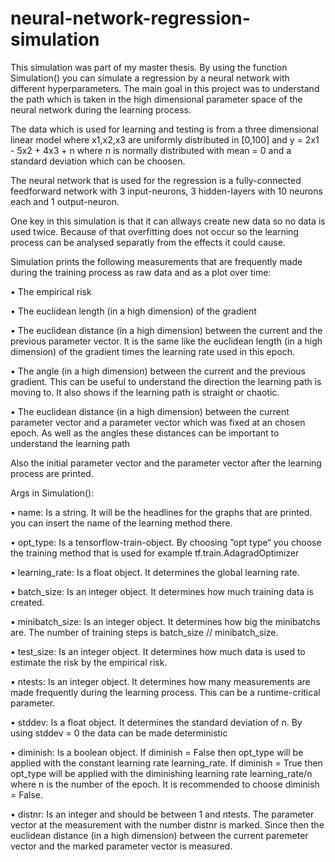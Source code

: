 # neural-network-regression-simulation

This simulation was part of my master thesis.
By using the function Simulation() you can simulate a regression by a neural network
with different hyperparameters.
The main goal in this project was to understand the path which is taken in the high dimensional
parameter space of the neural network during the learning process.

The data which is used for learning and testing is from a three dimensional linear model where
x1,x2,x3 are uniformly distributed in [0,100] and y = 2x1 - 5x2 + 4x3 + n where 
n is normally distributed with mean = 0 and a standard deviation which can be choosen.

The neural network that is used for the regression is a fully-connected feedforward network
with 3 input-neurons, 3 hidden-layers with 10 neurons each and 1 output-neuron.

One key in this simulation is that it can allways create new data so no data is used twice.
Because of that overfitting does not occur so the learning process can be analysed separatly
from the effects it could cause.


Simulation prints the following measurements that are frequently made during the training process as raw data and as a plot over time:

• The empirical risk

• The euclidean length (in a high dimension) of the gradient

• The euclidean distance (in a high dimension) between the current and the previous parameter vector. It is the same like the euclidean length (in a high dimension) of the gradient times the learning rate used in this epoch.

• The angle (in a high dimension) between the current and the previous gradient. This can be useful to understand the direction the learning path is moving to. It also shows if the learning path is straight or chaotic.

• The euclidean distance (in a high dimension) between the current parameter vector and a parameter vector which was fixed at an chosen epoch. As well as the angles these distances can be important to understand the learning path

Also the initial parameter vector and the parameter vector after the learning process are printed.

Args in Simulation():

• name: Is a string. It will be the headlines for the graphs that are printed.
you can insert the name of the learning method there.

• opt_type: Is a tensorflow-train-object. By choosing ”opt type“ you
choose the training method that is used for example tf.train.AdagradOptimizer

• learning_rate: Is a float object. It determines the global learning rate.

• batch_size: Is an integer object. It determines how much training data is created.

• minibatch_size: Is an integer object. It determines how big the minibatchs are.
The number of training steps is batch_size // minibatch_size.

• test_size: Is an integer object. It determines how much data is used to estimate the risk by the empirical risk.

• ntests: Is an integer object. It determines how many measurements are made frequently during the learning process.
This can be a runtime-critical parameter.

• stddev: Is a float object. It determines the standard deviation of n. By using stddev = 0 the data can be made deterministic

• diminish: Is a boolean object. If diminish = False then opt_type will be applied with the constant learning rate learning_rate.
If diminish = True then opt_type will be applied with the diminishing learning rate learning_rate/n where n is the number of the epoch.
It is recommended to choose diminish = False.

• distnr: Is an integer and should be between 1 and ntests.
The parameter vector at the measurement with the number distnr is marked.
Since then the euclidean distance (in a high dimension) between the current paremeter vector and the marked parameter vector is measured.
